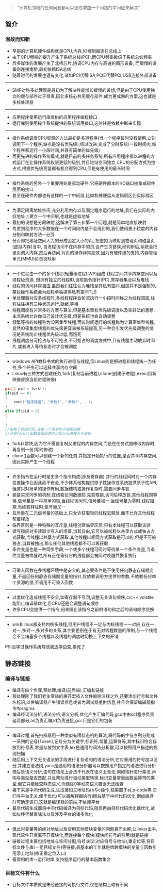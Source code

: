 >“计算机领域的任何问题都可以通过增加一个间接的中间层来解决”

## 简介

### 温故而知新
- 早期的计算机硬件结构就是CPU,内存,IO控制器连在总线上
- 由于CPU频率的提升产生了系统总线(PCI),而CPU频率数倍于系统总线频率
- 后多媒体的发展产生了北桥芯片,协调CPU内存与高速的图形设备, 而缓慢的设备则连接南桥,最初依赖ISA总线
- 随着时代的发展也逐有变化,诸如PCI代替ISA,PCIE代替PCI,USB连接外部设备
---

- SMP对称多处理器是最初为了解决性能增长缓慢的设想,但是由于CPU使用独立的缓存部件过于昂贵,因此多核心共用缓存部件,成为更成熟的方案,这也就是多核处理器

---
- 应用程序使用运行库提供的应用程序编程接口  
- 运行库则使用操作系统提供的系统调用接口,这往往是依赖中断来实现
---
- 操作系统调度CPU资源的方法最初是多道程序(当一个程序暂时没有使用,立刻调用下一个程序,缺点是没有优先级),经过改进,变成了分时系统(一段时间内,每个程序都运行一小段时间,并且有简单的优先级)
-  而更先进的操作系统模式,就是目前的多任务系统,所有应用程序都以进程的方式运行在比操作系统权限更低的级别,并且地址空间独立,CPU的分配方式为抢占式,根据优先级高低都有机会得到CPU,但是有使用的最长时间
---
-  操作系统的另外一个重要用处是驱动硬件,它把硬件原本的I/O端口抽象成软件层面的接口
-  甚至在硬件内部也有这样的一个中间层,比如机械硬盘从逻辑扇区到实际扇区
---
- 为满足隔离地址空间,充分利用内存以及固定程序运行的地址,我们在实际的内存地址上建立一个中间层,也就是虚拟地址
-  最初的设想是分段映射,这解决了第三和第一个问题,就是简单地直接映射
-  考虑到程序的大多数据在一个时间段内是不会用到的,我们使用更小粒度的内存分割和映射方法--分页
-  分页即把地址空间人为的分成固定大小的页, 把虚拟页映射到物理页和磁盘页(虚拟内存)当中, 当进程访问不在内存中的页,会产生页错误,经判断后,系统会把该页调入内存,然后再访问,对页的操作非常高效,因为有硬件级的支持,内存管理单元(MMU)负责页映射
---
- 一个进程由一个的多个线程(轻量级进程LWP)组成,线程之间共享内存空间以及进程级资源, 但拥有独立的线程ID,当前指令指针(PC),寄存器集合以及堆栈
-  线程的访问非常自由,虽然我们往往认为堆栈是其私有空间,但这并不是强制的,某些操作系统会为线程单独提供私有空间TLS
-  单处理器对应多线程时,多线程程序会轮流执行一小段时间称之为线程调度,线程往往拥有三种状态运行,就绪,等待
-  线程调度有非常多的方案与算法,但是基本留有优先级调度以及轮转法的思想,主流系统允许你自己设计优先级,但是系统也会自动调整
-  频繁等待的线程称为IO密集型线程,而长时间运行的线程称为计算密集型线程,显然IO密集型线程的优先级更容易被系统提高,另一种会引发优先级调整的情况是系统防止线程优先级过低,而饿死
-  线程调度分可抢占与不可抢占,不可抢占的调度方式中,只有线程主动放弃时间片,或者进入等待状态时才会被调度
---
- windows API教科书式的执行进程与线程,但Linux则是把进程和线程统一为任务,多个任务可以选择共享内存空间
-  Linux有三种方式创建任务,fork(复制当前进程),clone(创建子进程),exec(用新映像替换当前进程映像)
```C++
pid_t pid = fork();
if(pid == 0)
{
    exec("程序路径", "参数1", "参数2",...);
}
else if(pid > 0)
{
    ....
}
//省略了其他代码,这是一个简单的子进程创建
//注意fork()函数会返回两次以区分父进程与子进程
```
- fork非常快,因为它不需要复制父进程的内存空间,而是在任务试图修改内存时,再复制一份(写时修改)
-  clone()函数可以创建一个新的任务,并指定开始执行的位置,是否共享内存空间,因此实际产生一个线程
---
- 许多指令在运行时是由多个指令构成(涉及寄存器),并行的线程同时对一个内存位置操作会因此而不安全,不少体系结构提供原子性操作或系统提供原子性API,但这只对简单的操作有用,数据结构或操作复杂时,需要同步与锁
-  锁是实现同步的机制,在线程访问数据前,先获取锁,访问后释放锁,其他线程则等待,信号量是一种简单的锁,当线程访问时,信号量减一,当信号量为零时,线程阻塞,当线程释放时,信号量加一
-  互斥量在二元信号量的基础上,只允许获取锁的线程去释放,而不允许其他线程帮着释放
-  临界区则是一种特殊的互斥量,线程创建临界区后,只有本线程可以获取该锁
-  读写锁应对多读取少写入的场景,当其自由,它可以被线程以共享方式或独占方式获取,当线程以共享方式获取,其他线程以相同方式获取是可以的,但是不可被独占,当其被独占,那么任何其他线程都不可以再获取
-  条件变量也是一种同步手段,一个或多个线程可同时等待某一个条件变量,当条件变量被唤醒时,所有正在等待它的线程都会被同时唤醒并恢复执行
---

- 可重入函数在多线程环境中是安全的,其必要条件是不使用任何静态存储期变量,不返回任何静态存储期变量的指针,仅依赖调用方提供的参数,不依赖任何单个资源的锁,不调用不可重入函数

---
- 过度优化造成线程不安全,如寄存器不写回,调整无关语句顺序,c/c++ volatile能阻止编译器优化,但CPU还是会调整语句顺序
-  许多CPU会提供一个指令,用来阻止该指令之前的语句和之后的语句顺序交换
---
- win和linux都支持内核多线程,但用户线程不一定与内核线程一一对应,存在一对一,多对一,多对多的关系,其主要差别在于有无对线程数量的限制,与一个线程会不会堵塞多个线程以及线程的调度时切换上下文的开销

PS:没学过操作系统导致我边学边查,累死了

## 静态链接

### 编译与链接
- 编译有四个步骤,预处理,编译(前后端),汇编和链接
- 预处理除了我们老生常谈的展开宏插入文件删除注释之外,还要添加行号和文件名标识,以供编译器产生错误信息或者为调试器提供信息,并且会保留编辑器指令#pragma
- 编译经词法分析,语法分析,语义分析,优化产生汇编代码,gcc中由cc1程序负责这两部分,as负责汇编,ld负责链接,gcc只是它们的包装
---
- 编译过程,首先扫描器用一种类似有限状态机的算法,将代码的字符序列分割成一系列的记号(Token),记号分为关键字,标识符,常量,运算符等,其中标识符会存放到符号表,常量存放到文字表,lex是通用的词法分析器,可以按照用户描述的规则扫描
- 随后用上下文无关语法的手段进行复杂语句的语法分析,它对重用的符号加以区分,并建立语法树,yacc是通用的语法分析器可以按照用户指定的语法进行分析
- 随后是语义分析,语句在语法上合法不代表在语义上合法,例如指针进行乘法,声明与类型是否匹配,并且帮助进行自动类型转换,标识变量常量函数运算符的类型,但它只能检查静态语义,而像除0等动态语义错误无法检查
- 接下来是中间代码生成,生成诸如三地址码(b与c操作,结果置于a),p-code等,它们与平台无关,便于优化(可以被解释器执行)随后基于中间代码优化,例如编译时可确定语句,这就是编译器的前端,不依赖平台
- 最后代码生成器将中间代码编译为目标代码,随后再由目标代码优化器优化,诸如位移代替乘除法以及涉及平台的诸多优化
---
- 但此时变量等的绝对地址以及使用其他模块变量的问题悬而未解,让linker出手,现代软件开发离不开模块化,而连接每个模块(模块间符号的引用)就是链接
- 链接过程主要包括地址与空间分配,符号决议(对应符号与地址),重定位等,将目标文件与库(一组目标文件)等链接,最基本的工作就是给跨模块的变量与函数引用添上地址(修正重定位入口)
- 最常用的库--运行时库,支持程序运行的基本函数集合

### 目标文件有什么

- 目标文件本质就是未经链接的可执行文件,仅在结构上略有不同